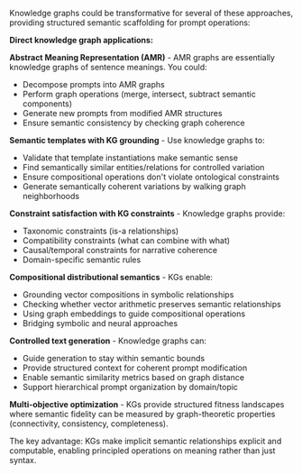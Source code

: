 Knowledge graphs could be transformative for several of these approaches, providing structured semantic scaffolding for prompt operations:

**Direct knowledge graph applications:**

**Abstract Meaning Representation (AMR)** - AMR graphs are essentially knowledge graphs of sentence meanings. You could:
- Decompose prompts into AMR graphs
- Perform graph operations (merge, intersect, subtract semantic components)
- Generate new prompts from modified AMR structures
- Ensure semantic consistency by checking graph coherence

**Semantic templates with KG grounding** - Use knowledge graphs to:
- Validate that template instantiations make semantic sense
- Find semantically similar entities/relations for controlled variation
- Ensure compositional operations don't violate ontological constraints
- Generate semantically coherent variations by walking graph neighborhoods

**Constraint satisfaction with KG constraints** - Knowledge graphs provide:
- Taxonomic constraints (is-a relationships)
- Compatibility constraints (what can combine with what)
- Causal/temporal constraints for narrative coherence
- Domain-specific semantic rules

**Compositional distributional semantics** - KGs enable:
- Grounding vector compositions in symbolic relationships
- Checking whether vector arithmetic preserves semantic relationships
- Using graph embeddings to guide compositional operations
- Bridging symbolic and neural approaches

**Controlled text generation** - Knowledge graphs can:
- Guide generation to stay within semantic bounds
- Provide structured context for coherent prompt modification
- Enable semantic similarity metrics based on graph distance
- Support hierarchical prompt organization by domain/topic

**Multi-objective optimization** - KGs provide structured fitness landscapes where semantic fidelity can be measured by graph-theoretic properties (connectivity, consistency, completeness).

The key advantage: KGs make implicit semantic relationships explicit and computable, enabling principled operations on meaning rather than just syntax.
